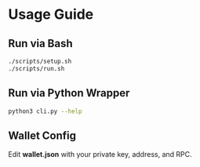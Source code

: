 # Usage Guide

## Run via Bash
```bash
./scripts/setup.sh
./scripts/run.sh
```

## Run via Python Wrapper
```bash
python3 cli.py --help
```

## Wallet Config
Edit **wallet.json** with your private key, address, and RPC.

